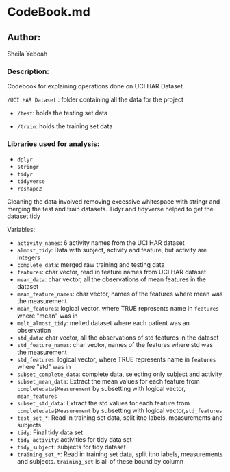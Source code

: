 # CodeBook.md

## Author:

Sheila Yeboah

### Description:

Codebook for explaining operations done on UCI HAR Dataset

`/UCI HAR Dataset` : folder containing all the data for the project

-   `/test`: holds the testing set data

-   `/train`: holds the training set data

### Libraries used for analysis:

-   `dplyr`
-   `stringr`
-   `tidyr`
-   `tidyverse`
-   `reshape2`

Cleaning the data involved removing excessive whitespace with stringr and merging the test and train datasets. Tidyr and tidyverse helped to get the dataset tidy

Variables:

-   `activity_names`: 6 activity names from the UCI HAR dataset
-   `almost_tidy`: Data with subject, activity and feature, but activity are integers
-   `complete_data`: merged raw training and testing data
-   `features`: char vector, read in feature names from UCI HAR dataset
-   `mean_data`: char vector, all the observations of mean features in the dataset
-   `mean_feature_names`: char vector, names of the features where mean was the measurement
-   `mean_features`: logical vector, where TRUE represents name in `features` where "mean" was in
-   `melt_almost_tidy`: melted dataset where each patient was an observation
-   `std_data`: char vector, all the observations of std features in the dataset
-   `std_feature_names`: char vector, names of the features where std was the measurement
-   `std_features`: logical vector, where TRUE represents name in `features` where "std" was in
-   `subset_complete_data`: complete data, selecting only subject and activity
-   `subset_mean_data`: Extract the mean values for each feature from `completedata$Measurement` by subsetting with logical vector, `mean_features`
-   `subset_std_data`: Extract the std values for each feature from `completedata$Measurement` by subsetting with logical vector,`std_features`
-   `test_set_*`: Read in training set data, split itno labels, measurements and subjects.
-   `tidy`: Final tidy data set
-   `tidy_activity`: activities for tidy data set
-   `tidy_subject`: subjects for tidy dataset
-   `training_set_*`: Read in training set data, split itno labels, measurements and subjects. `training_set` is all of these bound by column

